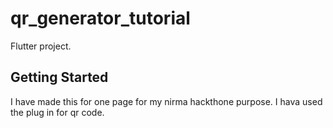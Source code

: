 # qr_generator_tutorial

Flutter project.

## Getting Started

I have made this for one page for my nirma hackthone purpose.
I hava used the plug in for qr code.
